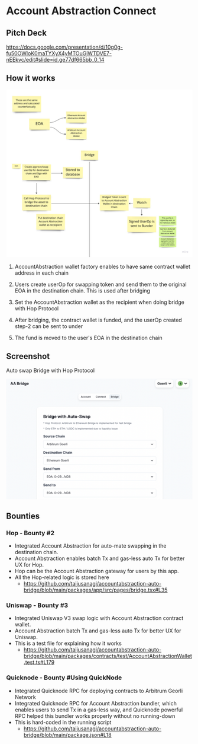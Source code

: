 # Account Abstraction Connect

## Pitch Deck

https://docs.google.com/presentation/d/10g0g-fu50OWloK0maTYXyX4yMTOuGjWTDVE7-nEEkvc/edit#slide=id.ge77df665bb_0_14

## How it works

![how-it-works](./docs/how-it-works.png)

1. AccountAbstraction wallet factory enables to have same contract wallet address in each chain

2. Users create userOp for swapping token and send them to the original EOA in the destination chain. This is used after bridging

3. Set the AccountAbstraction wallet as the recipient when doing bridge with Hop Protocol

4. After bridging, the contract wallet is funded, and the userOp created step-2 can be sent to under

5. The fund is moved to the user's EOA in the destination chain

## Screenshot

Auto swap Bridge with Hop Protocol

![screenshot](./docs/sceen-shot.png)

## Bounties

### Hop - Bounty #2

- Integrated Account Abstraction for auto-mate swapping in the destination chain.
- Account Abstraction enables batch Tx and gas-less auto Tx for better UX for Hop.
- Hop can be the Account Abstraction gateway for users by this app.
- All the Hop-related logic is stored here
  - https://github.com/taijusanagi/accountabstraction-auto-bridge/blob/main/packages/app/src/pages/bridge.tsx#L35

### Uniswap - Bounty #3

- Integrated Uniswap V3 swap logic with Account Abstraction contract wallet.
- Account Abstraction batch Tx and gas-less auto Tx for better UX for Uniswap.
- This is a test file for explaining how it works
  - https://github.com/taijusanagi/accountabstraction-auto-bridge/blob/main/packages/contracts/test/AccountAbstractionWallet.test.ts#L179

### Quicknode - Bounty #Using QuickNode

- Integrated Quicknode RPC for deploying contracts to Arbitrum Georli Network
- Integrated Quicknode RPC for Account Abstraction bundler, which enables users to send Tx in a gas-less way, and Quicknode powerful RPC helped this bundler works properly without no running-down
- This is hard-coded in the running script
  - https://github.com/taijusanagi/accountabstraction-auto-bridge/blob/main/package.json#L18
